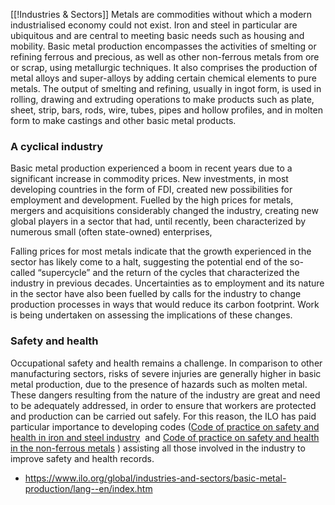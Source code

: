 [[!Industries & Sectors]]
Metals are commodities without which a modern industrialised economy could not exist. Iron and steel in particular are ubiquitous and are central to meeting basic needs such as housing and mobility. Basic metal production encompasses the activities of smelting or refining ferrous and precious, as well as other non-ferrous metals from ore or scrap, using metallurgic techniques. It also comprises the production of metal alloys and super-alloys by adding certain chemical elements to pure metals. The output of smelting and refining, usually in ingot form, is used in rolling, drawing and extruding operations to make products such as plate, sheet, strip, bars, rods, wire, tubes, pipes and hollow profiles, and in molten form to make castings and other basic metal products.

### A cyclical industry

Basic metal production experienced a boom in recent years due to a significant increase in commodity prices. New investments, in most developing countries in the form of FDI, created new possibilities for employment and development. Fuelled by the high prices for metals, mergers and acquisitions considerably changed the industry, creating new global players in a sector that had, until recently, been characterized by numerous small (often state-owned) enterprises,  
  
Falling prices for most metals indicate that the growth experienced in the sector has likely come to a halt, suggesting the potential end of the so-called “supercycle” and the return of the cycles that characterized the industry in previous decades. Uncertainties as to employment and its nature in the sector have also been fuelled by calls for the industry to change production processes in ways that would reduce its carbon footprint. Work is being undertaken on assessing the implications of these changes.

### Safety and health

Occupational safety and health remains a challenge. In comparison to other manufacturing sectors, risks of severe injuries are generally higher in basic metal production, due to the presence of hazards such as molten metal. These dangers resulting from the nature of the industry are great and need to be adequately addressed, in order to ensure that workers are protected and production can be carried out safely. For this reason, the ILO has paid particular importance to developing codes ([Code of practice on safety and health in iron and steel industry](https://www.ilo.org/global/topics/safety-and-health-at-work/normative-instruments/code-of-practice/WCMS_112443/lang--en/index.htm)  and [Code of practice on safety and health in the non-ferrous metals](https://www.ilo.org/global/topics/safety-and-health-at-work/normative-instruments/code-of-practice/WCMS_107713/lang--en/index.htm) ) assisting all those involved in the industry to improve safety and health records.

- https://www.ilo.org/global/industries-and-sectors/basic-metal-production/lang--en/index.htm